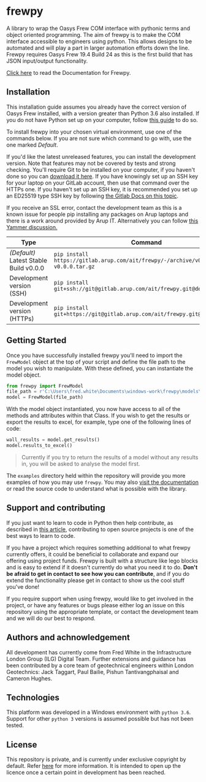 # frewpy

A library to wrap the Oasys Frew COM interface with pythonic terms and object oriented programming. The aim of frewpy is to make the COM interface accessible to engineers using python. This allows designs to be automated and will play a part in larger automation efforts down the line. Frewpy requires Oasys Frew 19.4 Build 24 as this is the first build that has JSON input/output functionality.

[Click here](http://www.frewpy-docs.s3-website-eu-west-1.amazonaws.com/) to read the Documentation for Frewpy.

## Installation

This installation guide assumes you already have the correct version of Oasys Frew installed, with a version greater than Python 3.6 also installed. If you do not have Python set up on your computer, follow [this guide](https://gitlab.arup.com/ait/how-to-wiki/-/wikis/Python/Getting-Started) to do so.

To install frewpy into your chosen virtual environment, use one of the commands below. If you are not sure which command to go with, use the one marked _Default_.

If you'd like the latest unreleased features, you can install the development version. Note that features may not be covered by tests and strong checking. You'll require Git to be installed on your computer, if you haven't done so you can [download it here](https://gitforwindows.org/). If you have knowingly set up an SSH key for your laptop on your GitLab account, then use that command over the HTTPs one. If you haven't set up an SSH key, it is recommended you set up an ED25519 type SSH key by following [the Gitlab Docs on this topic](https://docs.gitlab.com/ee/ssh/).

If you receive an SSL error, contact the development team as this is a known issue for people pip installing any packages on Arup laptops and there is a work around provided by Arup IT. Alternatively you can follow [this Yammer discussion.](https://www.yammer.com/arup.com/threads/660618752778240)

| Type                                   | Command                                                                                |
| -------------------------------------- | -------------------------------------------------------------------------------------- |
| _(Default)_ Latest Stable Build v0.0.0 | `pip install https://gitlab.arup.com/ait/frewpy/-/archive/v0.0.0/frewpy-v0.0.0.tar.gz` |
| Development version (SSH)              | `pip install git+ssh://git@gitlab.arup.com/ait/frewpy.git@develop`                     |
| Development version (HTTPs)            | `pip install git+https://git@gitlab.arup.com/ait/frewpy.git@develop`                   |

## Getting Started

Once you have successfully installed frewpy you'll need to import the `FrewModel` object at the top of your script and define the file path to the model you wish to manipulate. With these defined, you can instantiate the model object.

```python
from frewpy import FrewModel
file_path = r'C:\Users\fred.white\Documents\windows-work\frewpy\models\SLS B4 South Basement.json'
model = FrewModel(file_path)
```

With the model object instantiated, you now have access to all of the methods and attributes within that Class. If you wish to get the results or export the results to excel, for example, type one of the following lines of code:

```python
wall_results = model.get_results()
model.results_to_excel()
```

> Currently if you try to return the results of a model without any results in, you will be asked to analyse the model first.

The `examples` directory held within the repository will provide you more examples of how you may use `frewpy`. You may also [visit the documentation](http://www.frewpy-docs.s3-website-eu-west-1.amazonaws.com/) or read the source code to understand what is possible with the library.

## Support and contributing

If you just want to learn to code in Python then help contribute, as described in [this article](https://rubygarage.org/blog/how-contribute-to-open-source-projects), contributing to open source projects is one of the best ways to learn to code.

If you have a project which requires something additional to what frewpy currently offers, it could be beneficial to collaborate and expand our offering using project funds. Frewpy is built with a structure like lego blocks and is easy to extend if it doesn't currently do what you need it to do. **Don't be afraid to get in contact to see how you can contribute**, and if you do extend the functionality please get in contact to show us the cool stuff you've done!

If you require support when using frewpy, would like to get involved in the project, or have any features or bugs please either log an issue on this repository using the appropriate template, or contact the development team and we will do our best to respond.

## Authors and achnowledgement

All development has currently come from Fred White in the Infrastructure London Group (ILG) Digital Team. Further extensions and guidance has been contributed by a core team of geotechnical engineers within London Geotechnics: Jack Taggart, Paul Bailie, Pishun Tantivangphaisal and Cameron Hughes.

## Technologies

This platform was developed in a Windows environment with `python 3.6`. Support for other `python 3` versions is assumed possible but has not been tested.

## License

This repository is private, and is currently under exclusive copyright by default. Refer [here](https://choosealicense.com/no-permission/) for more information. It is intended to open up the licence once a certain point in development has been reached.
